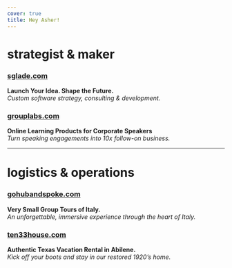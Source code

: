 ```yaml
---
cover: true
title: Hey Asher!
---
```

# strategist & maker

### [sglade.com](https://sglade.com)  
**Launch Your Idea. Shape the Future.**  
*Custom software strategy, consulting & development.*

### [grouplabs.com](https://grouplabs.com)  
**Online Learning Products for Corporate Speakers**  
*Turn speaking engagements into 10x follow-on business.*

<hr>

# logistics & operations

### [gohubandspoke.com](https://gohubandspoke.com)  
**Very Small Group Tours of Italy.**  
*An unforgettable, immersive experience through the heart of Italy.*

### [ten33house.com](https://ten33house.com)  
**Authentic Texas Vacation Rental in Abilene.**  
*Kick off your boots and stay in our restored 1920’s home.*
